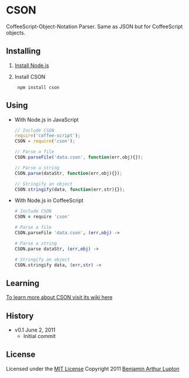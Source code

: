 # CSON

CoffeeScript-Object-Notation Parser. Same as JSON but for CoffeeScript objects.


## Installing


1. [Install Node.js](https://github.com/balupton/node/wiki/Installing-Node.js)

2. Install CSON

		npm install cson


## Using

- With Node.js in JavaScript

	``` javascript
	// Include CSON
	require('coffee-script');
	CSON = require('cson');

	// Parse a file
	CSON.parseFile('data.cson', function(err,obj){});

	// Parse a string
	CSON.parse(dataStr, function(err,obj){});

	// Stringify an object
	CSON.stringify(data, function(err,str){});
	```

- With Node.js in CoffeeScript
	
	``` coffeescript
	# Include CSON
	CSON = require 'cson'

	# Parse a file
	CSON.parseFile 'data.cson', (err,obj) ->

	# Parse a string
	CSON.parse dataStr, (err,obj) ->

	# Stringify an object
	CSON.stringify data, (err,str) ->


## Learning

[To learn more about CSON visit its wiki here](https://github.com/balupton/cson.npm/wiki)


## History

- v0.1 June 2, 2011
	- Initial commit


## License

Licensed under the [MIT License](http://creativecommons.org/licenses/MIT/)
Copyright 2011 [Benjamin Arthur Lupton](http://balupton.com)
